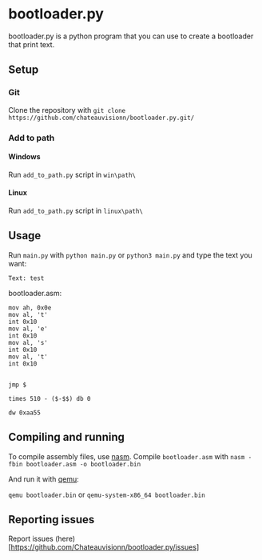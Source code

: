 # bootloader.py
bootloader.py is a python program that you can use to create a bootloader that print text.
## Setup
### Git
Clone the repository with 
```git clone https://github.com/chateauvisionn/bootloader.py.git/```

### Add to path
#### Windows
Run `add_to_path.py` script in `win\path\`
#### Linux
Run `add_to_path.py` script in `linux\path\`

## Usage
Run `main.py` with `python main.py` or `python3 main.py` and type the text you want:

```Text: test```

bootloader.asm:
```
mov ah, 0x0e
mov al, 't'
int 0x10
mov al, 'e'
int 0x10
mov al, 's'
int 0x10
mov al, 't'
int 0x10

        
jmp $

times 510 - ($-$$) db 0

dw 0xaa55
```


## Compiling and running
To compile assembly files, use [nasm](https://www.nasm.us/).
Compile `bootloader.asm` with `nasm -fbin bootloader.asm -o bootloader.bin`

And run it with [qemu](https://www.qemu.org/):

`qemu bootloader.bin` or `qemu-system-x86_64 bootloader.bin`

## Reporting issues

Report issues (here)[https://github.com/Chateauvisionn/bootloader.py/issues]
